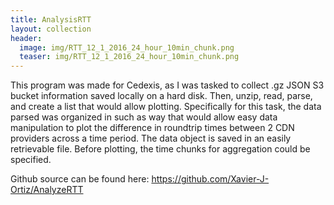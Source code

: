 ```yaml
---
title: AnalysisRTT
layout: collection
header:
  image: img/RTT_12_1_2016_24_hour_10min_chunk.png
  teaser: img/RTT_12_1_2016_24_hour_10min_chunk.png
---
```

This program was made for Cedexis, as I was tasked to collect .gz JSON S3 bucket information saved locally on a hard disk. Then, unzip, read, parse, and create a list that would allow plotting. Specifically for this task, the data parsed was organized in such as way that would allow easy data manipulation to plot the difference in roundtrip times between 2 CDN providers across a time period. The data object is saved in an easily retrievable file. Before plotting, the time chunks for aggregation could be specified. 

Github source can be found here: https://github.com/Xavier-J-Ortiz/AnalyzeRTT
